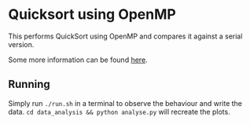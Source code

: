 # Quicksort using OpenMP

This performs QuickSort using OpenMP and compares it against a serial version.

Some more information can be found [here](https://mcbeukman.medium.com/parallel-quicksort-using-openmp-9d18d7468cac).

## Running
Simply run `./run.sh` in a terminal to observe the behaviour and write the data. `cd data_analysis && python analyse.py` will recreate the plots.
